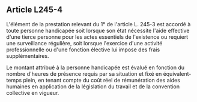 ## Article L245-4

L'élément de la prestation relevant du 1° de l'article L. 245-3 est accordé à toute personne handicapée soit
lorsque son état nécessite l'aide effective d'une tierce personne pour les actes essentiels de l'existence ou
requiert une surveillance régulière, soit lorsque l'exercice d'une activité professionnelle ou d'une fonction
élective lui impose des frais supplémentaires.

Le montant attribué à la personne handicapée est évalué en fonction du nombre d'heures de présence requis
par sa situation et fixé en équivalent-temps plein, en tenant compte du coût réel de rémunération des aides
humaines en application de la législation du travail et de la convention collective en vigueur.


